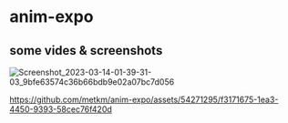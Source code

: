 # anim-expo
## some vides & screenshots

![Screenshot_2023-03-14-01-39-31-03_9bfe63574c36b66bdb9e02a07bc7d056](https://github.com/metkm/anim-expo/assets/54271295/45b606d6-6545-4020-a880-5c058d18f2be)

https://github.com/metkm/anim-expo/assets/54271295/f3171675-1ea3-4450-9393-58cec76f420d

